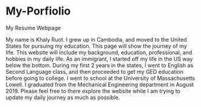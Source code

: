 # My-Porfiolio
My Resume Webpage

   My name is Khaly Ruot. I grew up in Cambodia, and moved to the United States for pursuing my education. 
This page will show the journey of my life. This website will include my background, education, professional, and hobbies in my daily life. 
As an immigrant, I started off my life in the US way below the bottom. During my first 2 years in the states, I went to English as Second Language class, and then proceeded to get my GED education before going to college. 
I went to school at the University of Massachusetts Lowell. 
I graduated from the Mechanical Engineering department in August 2019. 
Please feel free to there explore the website while I am trying to update my daily journey as much as possible.
